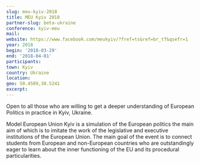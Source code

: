 ```yaml
---
slug: meu-kyiv-2018
title: MEU Kyiv 2018
partner-slug: beta-ukraine
conference: kyiv-meu
mail:
website: https://www.facebook.com/meukyiv/?fref=ts&ref=br_tf&qsefr=1
year: 2018
begin: '2018-03-29'
end: '2018-04-01'
participants: 
town: Kyiv
country: Ukraine
location:
geo: 50.4509,30.5241
excerpt: 
---
```


Open to all those who are willing to get a deeper understanding of European Politics in practice in Kyiv, Ukraine. 

Model European Union Kyiv is a simulation of the European politics the main aim of which is to imitate the work of the legislative and executive institutions of the European Union. The main goal of the event is to connect students from European and non-European countries who are outstandingly eager to learn about the inner functioning of the EU and its procedural particularities.
